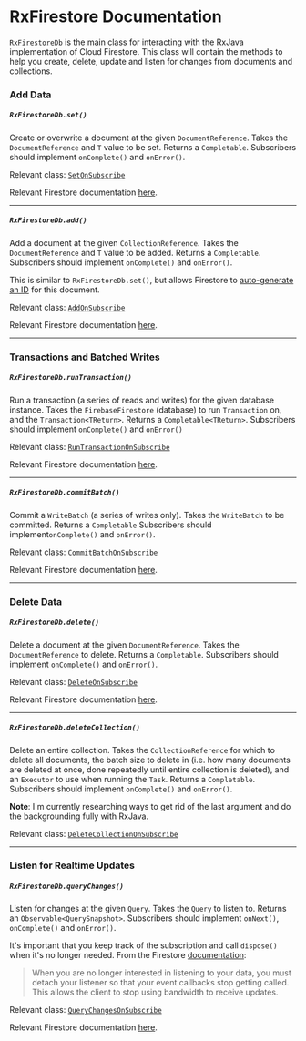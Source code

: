 # RxFirestore Documentation

[`RxFirestoreDb`](https://github.com/btrautmann/RxFirestore/blob/master/rxfirestore/src/main/java/com/oakwoodsc/rxfirestore/RxFirestoreDb.java) is the main class for interacting with the RxJava implementation of Cloud Firestore. This class will contain the methods to help you create, delete, update and listen for changes from documents and collections.

### Add Data
##### `RxFirestoreDb.set()`
Create or overwrite a document at the given `DocumentReference`. Takes the `DocumentReference` and `T` value to be set. Returns a `Completable`. Subscribers should implement `onComplete()` and `onError()`.

Relevant class: [`SetOnSubscribe`](https://github.com/btrautmann/RxFirestore/blob/master/rxfirestore/src/main/java/com/oakwoodsc/rxfirestore/SetOnSubscribe.java)

Relevant Firestore documentation [here](https://firebase.google.com/docs/firestore/manage-data/add-data).

***

##### `RxFirestoreDb.add()`
Add a document at the given `CollectionReference`. Takes the `DocumentReference` and `T` value to be added. Returns a `Completable`. Subscribers should implement `onComplete()` and `onError()`.

This is similar to `RxFirestoreDb.set()`, but allows Firestore to [auto-generate an ID]() for this document.

Relevant class: [`AddOnSubscribe`](https://github.com/btrautmann/RxFirestore/blob/master/rxfirestore/src/main/java/com/oakwoodsc/rxfirestore/AddOnSubscribe.java)

Relevant Firestore documentation [here](https://firebase.google.com/docs/firestore/manage-data/add-data).

***

### Transactions and Batched Writes
##### `RxFirestoreDb.runTransaction()`
Run a transaction (a series of reads and writes) for the given database instance. Takes the `FirebaseFirestore` (database) to run `Transaction` on, and the `Transaction<TReturn>`. Returns a `Completable<TReturn>`. Subscribers should implement `onComplete()` and `onError()`

Relevant class: [`RunTransactionOnSubscribe`](https://github.com/btrautmann/RxFirestore/blob/master/rxfirestore/src/main/java/com/oakwoodsc/rxfirestore/RunTransactionOnSubscribe.java)

Relevant Firestore documentation [here](https://firebase.google.com/docs/firestore/manage-data/transactions).

***

##### `RxFirestoreDb.commitBatch()`
Commit a `WriteBatch` (a series of writes only). Takes the `WriteBatch` to be committed. Returns a `Completable` Subscribers should implement`onComplete()` and `onError()`.

Relevant class: [`CommitBatchOnSubscribe`](https://github.com/btrautmann/RxFirestore/blob/master/rxfirestore/src/main/java/com/oakwoodsc/rxfirestore/CommitBatchOnSubscribe.java)

Relevant Firestore documentation [here](https://firebase.google.com/docs/firestore/manage-data/transactions).

***

### Delete Data
##### `RxFirestoreDb.delete()`
Delete a document at the given `DocumentReference`. Takes the `DocumentReference` to delete. Returns a `Completable`. Subscribers should implement `onComplete()` and `onError()`.

Relevant class: [`DeleteOnSubscribe`](https://github.com/btrautmann/RxFirestore/blob/master/rxfirestore/src/main/java/com/oakwoodsc/rxfirestore/DeleteOnSubscribe.java)

Relevant Firestore documentation [here](https://firebase.google.com/docs/firestore/manage-data/delete-data).

***

##### `RxFirestoreDb.deleteCollection()`
Delete an entire collection. Takes the `CollectionReference` for which to delete all documents, the batch size to delete in (i.e. how many documents are deleted at once, done repeatedly until entire collection is deleted), and an `Executor` to use when running the `Task`. Returns a `Completable`. Subscribers should implement `onComplete()` and `onError()`.

**Note**: I'm currently researching ways to get rid of the last argument and do the backgrounding fully with RxJava.

Relevant class: [`DeleteCollectionOnSubscribe`](https://github.com/btrautmann/RxFirestore/blob/master/rxfirestore/src/main/java/com/oakwoodsc/rxfirestore/DeleteCollectionOnSubscribe.java)

***

### Listen for Realtime Updates
##### `RxFirestoreDb.queryChanges()`
Listen for changes at the given `Query`. Takes the `Query` to listen to. Returns an `Observable<QuerySnapshot>`. Subscribers should implement `onNext()`, `onComplete()` and `onError()`.

It's important that you keep track of the subscription and call `dispose()` when it's no longer needed. From the Firestore [documentation](https://firebase.google.com/docs/firestore/query-data/listen): 

> When you are no longer interested in listening to your data, you must detach your listener so that your event callbacks stop getting called. This allows the client to stop using bandwidth to receive updates.

Relevant class: [`QueryChangesOnSubscribe`](https://github.com/btrautmann/RxFirestore/blob/master/rxfirestore/src/main/java/com/oakwoodsc/rxfirestore/QueryChangesOnSubscribe.java)

Relevant Firestore documentation [here](https://firebase.google.com/docs/firestore/query-data/listen).
